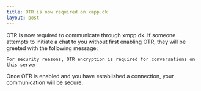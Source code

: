 ```yaml
---
title: OTR is now required on xmpp.dk
layout: post
---
```

OTR is now required to communicate through xmpp.dk. If someone attempts to initiate a chat to you without first enabling OTR, 
they will be greeted with the following message:

```For security reasons, OTR encryption is required for conversations on this server```

Once OTR is enabled and you have established a connection, your communication will be secure.